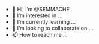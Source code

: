 - 👋 Hi, I’m @SEMMACHE
- 👀 I’m interested in ...
- 🌱 I’m currently learning ...
- 💞️ I’m looking to collaborate on ...
- 📫 How to reach me ...

<!---
SEMMACHE/SEMMACHE is a ✨ special ✨ repository because its `README.md` (this file) appears on your GitHub profile.
You can click the Preview link to take a look at your changes.
--->
